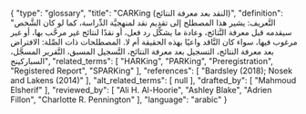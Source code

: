 {
    "type": "glossary",
    "title": "CARKing (النقد بعد معرفة النتائج)",
    "definition": "التَّعريف: يشير هذا المصطلح إلى تقديم نقد لمنهجيَّة الدِّراسة، كما لو كان الشَّخص سيقدمه قبل معرفة النَّتائج، وعادة ما يشكِّل رد فعل، أو نقدًا لنتائج غير مرحَّب بها، أو غير مرغوب فيها، سواء كان النَّاقد واعيًا بهذه الحقيقة أم لا.  المصطلحات ذات الصِّلة: الافتراض بعد معرفة النتائج، التسجيل بعد معرفة النتائج، التَّسجيل المسبق، التَّقرير المسجَّل، السباركينج",
    "related_terms": [
        "HARKing",
        "PARKing",
        "Preregistration",
        "Registered Report",
        "SPARKing"
    ],
    "references": [
        "Bardsley (2018); Nosek and Lakens (2014)"
    ],
    "alt_related_terms": [
        null
    ],
    "drafted_by": [
        "Mahmoud Elsherif"
    ],
    "reviewed_by": [
        "Ali H. Al-Hoorie",
        "Ashley Blake",
        "Adrien Fillon",
        "Charlotte R. Pennington"
    ],
    "language": "arabic"
}